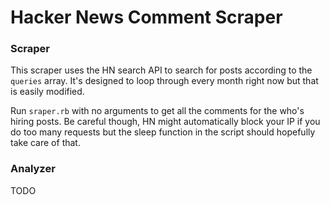 # Hacker News Comment Scraper

### Scraper

This scraper uses the HN search API to search for posts according to the `queries`
array. It's designed to loop through every month right now but that is easily
modified.

Run `sraper.rb` with no arguments to get all the comments for the who's hiring
posts. Be careful though, HN might automatically block your IP if you do too
many requests but the sleep function in the script should hopefully take care of
that.

### Analyzer

TODO